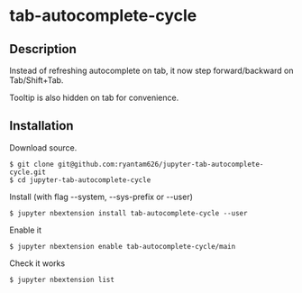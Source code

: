 tab-autocomplete-cycle
======================


Description
-----------

Instead of refreshing autocomplete on tab, it now step forward/backward on Tab/Shift+Tab.

Tooltip is also hidden on tab for convenience.


Installation
------------

Download source.

    $ git clone git@github.com:ryantam626/jupyter-tab-autocomplete-cycle.git
    $ cd jupyter-tab-autocomplete-cycle

Install (with flag --system, --sys-prefix or --user)

    $ jupyter nbextension install tab-autocomplete-cycle --user

Enable it

    $ jupyter nbextension enable tab-autocomplete-cycle/main

Check it works

    $ jupyter nbextension list
